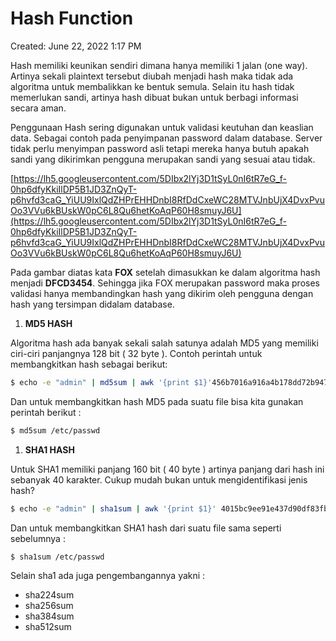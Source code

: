 # Hash Function

Created: June 22, 2022 1:17 PM

Hash memiliki keunikan sendiri dimana hanya memiliki 1 jalan (one way). Artinya sekali plaintext tersebut diubah menjadi hash maka tidak ada algoritma untuk membalikkan ke bentuk semula. Selain itu hash tidak memerlukan sandi, artinya hash dibuat bukan untuk berbagi informasi secara aman.

Penggunaan Hash sering digunakan untuk validasi keutuhan dan keaslian data. Sebagai contoh pada penyimpanan password dalam database. Server tidak perlu menyimpan password asli tetapi mereka hanya butuh apakah sandi yang dikirimkan pengguna merupakan sandi yang sesuai atau tidak.

[https://lh5.googleusercontent.com/5DIbx2lYj3D1tSyL0nI6tR7eG_f-0hp6dfyKkiIlDP5B1JD3ZnQyT-p6hvfd3caG_YiUU9IxlQdZHPrEHHDnbI8RfDdCxeWC28MTVJnbUjX4DvxPvuOo3VVu6kBUskW0pC6L8Qu6hetKoAqP60H8smuyJ6U](https://lh5.googleusercontent.com/5DIbx2lYj3D1tSyL0nI6tR7eG_f-0hp6dfyKkiIlDP5B1JD3ZnQyT-p6hvfd3caG_YiUU9IxlQdZHPrEHHDnbI8RfDdCxeWC28MTVJnbUjX4DvxPvuOo3VVu6kBUskW0pC6L8Qu6hetKoAqP60H8smuyJ6U)

Pada gambar diatas kata **FOX** setelah dimasukkan ke dalam algoritma hash menjadi **DFCD3454**. Sehingga jika FOX merupakan password maka proses validasi hanya membandingkan hash yang dikirim oleh pengguna dengan hash yang tersimpan didalam database.

1. **MD5 HASH**

Algoritma hash ada banyak sekali salah satunya adalah MD5 yang memiliki ciri-ciri panjangnya 128 bit ( 32 byte ). Contoh perintah untuk membangkitkan hash sebagai berikut:

```bash
$ echo -e "admin" | md5sum | awk '{print $1}'456b7016a916a4b178dd72b947c152b7
```

Dan untuk membangkitkan hash MD5 pada suatu file bisa kita gunakan perintah berikut :

```bash
$ md5sum /etc/passwd
```

1. **SHA1 HASH**

Untuk SHA1 memiliki panjang 160 bit ( 40 byte ) artinya panjang dari hash ini sebanyak 40 karakter. Cukup mudah bukan untuk mengidentifikasi jenis hash?

```bash
$ echo -e "admin" | sha1sum | awk '{print $1}' 4015bc9ee91e437d90df83fb64fbbe312d9c9f05
```

Dan untuk membangkitkan SHA1 hash dari suatu file sama seperti sebelumnya :

```bash
$ sha1sum /etc/passwd
```

Selain sha1 ada juga pengembangannya yakni :

- sha224sum
- sha256sum
- sha384sum
- sha512sum